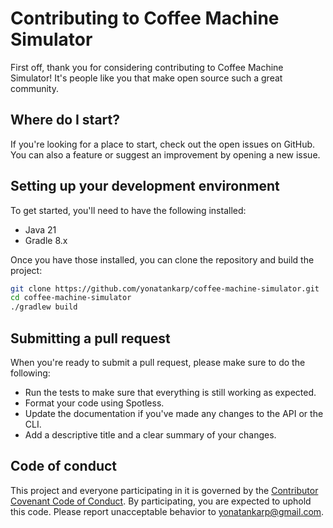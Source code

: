 # Contributing to Coffee Machine Simulator

First off, thank you for considering contributing to Coffee Machine Simulator! It's people like you that make open source such a great community.

## Where do I start?

If you're looking for a place to start, check out the open issues on GitHub. You can also a feature or suggest an improvement by opening a new issue.

## Setting up your development environment

To get started, you'll need to have the following installed:

*   Java 21
*   Gradle 8.x

Once you have those installed, you can clone the repository and build the project:

```bash
git clone https://github.com/yonatankarp/coffee-machine-simulator.git
cd coffee-machine-simulator
./gradlew build
```

## Submitting a pull request

When you're ready to submit a pull request, please make sure to do the following:

*   Run the tests to make sure that everything is still working as expected.
*   Format your code using Spotless.
*   Update the documentation if you've made any changes to the API or the CLI.
*   Add a descriptive title and a clear summary of your changes.

## Code of conduct

This project and everyone participating in it is governed by the [Contributor Covenant Code of Conduct](code_of_conduct.md). By participating, you are expected to uphold this code. Please report unacceptable behavior to [yonatankarp@gmail.com](mailto:yonatankarp@gmail.com).
